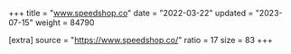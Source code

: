 +++
title = "www.speedshop.co"
date = "2022-03-22"
updated = "2023-07-15"
weight = 84790

[extra]
source = "https://www.speedshop.co/"
ratio = 17
size = 83
+++
